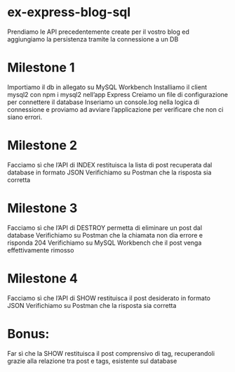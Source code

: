 # ex-express-blog-sql

Prendiamo le API precedentemente create per il vostro blog ed aggiungiamo la persistenza tramite la connessione a un DB

# Milestone 1

Importiamo il db in allegato su MySQL Workbench
Installiamo il client mysql2 con npm i mysql2 nell’app Express
Creiamo un file di configurazione per connettere il database
Inseriamo un console.log nella logica di connessione e proviamo ad avviare l’applicazione per verificare che non ci siano errori.

# Milestone 2

Facciamo sì che l’API di INDEX restituisca la lista di post recuperata dal database in formato JSON
Verifichiamo su Postman che la risposta sia corretta

# Milestone 3

Facciamo sì che l’API di DESTROY permetta di eliminare un post dal database
Verifichiamo su Postman che la chiamata non dia errore e risponda 204
Verifichiamo su MySQL Workbench che il post venga effettivamente rimosso

# Milestone 4

Facciamo sì che l’API di SHOW restituisca il post desiderato in formato JSON
Verifichiamo su Postman che la risposta sia corretta

# Bonus:

Far sì che la SHOW restituisca il post comprensivo di tag, recuperandoli grazie alla relazione tra post e tags, esistente sul database
